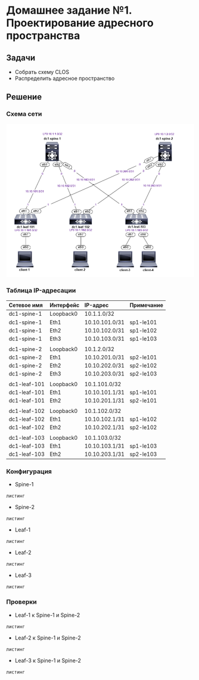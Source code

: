# Домашнее задание №1. Проектирование адресного пространства

## Задачи
- Собрать схему CLOS
- Распределить адресное пространство

## Решение
### Cхема сети
![Изображение](https://github.com/takmenevag/otus-dc-design/blob/main/labs/lab1/scheme/lab1.PNG "Схема стенда")

### Таблица IP-адресации
|Сетевое имя	|Интерфейс	|IP-адрес	|Примечание|
|:-|:-|:-|:-|
|dc1-spine-1	|Loopback0	|10.1.1.0/32	||
|dc1-spine-1	|Eth1	|10.10.101.0/31	|sp1-le101|
|dc1-spine-1	|Eth2	|10.10.102.0/31	|sp1-le102|
|dc1-spine-1	|Eth3	|10.10.103.0/31	|sp1-le103|
|||||
|dc1-spine-2	|Loopback0	|10.1.2.0/32 ||	
|dc1-spine-2	|Eth1	|10.10.201.0/31	|sp2-le101|
|dc1-spine-2	|Eth2	|10.10.202.0/31	|sp2-le102|
|dc1-spine-2	|Eth3	|10.10.203.0/31	|sp2-le103|
|||||		
|dc1-leaf-101	|Loopback0	|10.1.101.0/32 ||
|dc1-leaf-101	|Eth1	|10.10.101.1/31	|sp1-le101|
|dc1-leaf-101	|Eth2	|10.10.201.1/31	|sp2-le101|
|||||		
|dc1-leaf-102	|Loopback0	|10.1.102.0/32 ||	
|dc1-leaf-102	|Eth1	|10.10.102.1/31	|sp1-le102|
|dc1-leaf-102	|Eth2	|10.10.202.1/31	|sp2-le102|
|||||		
|dc1-leaf-103	|Loopback0	|10.1.103.0/32 ||	
|dc1-leaf-103	|Eth1	|10.10.103.1/31	|sp1-le103|
|dc1-leaf-103	|Eth2	|10.10.203.1/31	|sp2-le103|

### Конфигурация
- Spine-1
```
листинг
```
- Spine-2
```
листинг
```
- Leaf-1
```
листинг
```
- Leaf-2
```
листинг
```
- Leaf-3
```
листинг
```
### Проверки
- Leaf-1 к Spine-1 и Spine-2
```
листинг
```
- Leaf-2 к Spine-1 и Spine-2
```
листинг
```
- Leaf-3 к Spine-1 и Spine-2
```
листинг
```
